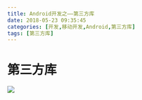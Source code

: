 ```yaml
---
title: Android开发之——第三方库
date: 2018-05-23 09:35:45
categories: [开发,移动开发,Android,第三方库]
tags: [第三方库]
---
```


# 第三方库
![][1]


[1]: http://p0vnrxb94.bkt.clouddn.com/%E7%AC%AC%E4%B8%89%E6%96%B9%E5%BA%93.png